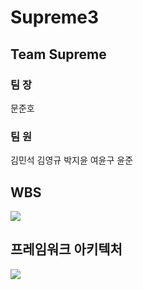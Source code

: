 # Supreme3

<h2>Team Supreme</h2>
<h3>팀 장</h3>
문준호
<h3>팀 원</h3>
김민석 김영규 박지윤 여윤구 윤준
</br>
<h2>WBS</h2>
<img src="https://user-images.githubusercontent.com/54433335/65943025-7eb4fc00-e469-11e9-8ee4-281718182b24.png" )

</br>
<h2>프레임워크 아키텍처</h2>
<img src="https://user-images.githubusercontent.com/54433335/65942990-7230a380-e469-11e9-838d-af934a7327f6.png" )
</br>





